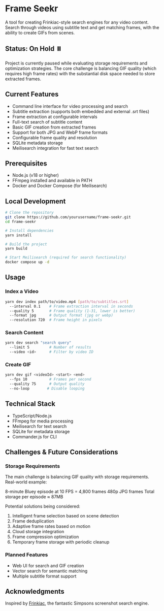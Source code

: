 # Frame Seekr

A tool for creating Frinkiac-style search engines for any video content. Search through videos using subtitle text and get matching frames, with the ability to create GIFs from scenes.

## Status: On Hold ⏸️

Project is currently paused while evaluating storage requirements and optimization strategies. The core challenge is balancing GIF quality (which requires high frame rates) with the substantial disk space needed to store extracted frames.

## Current Features

- Command line interface for video processing and search
- Subtitle extraction (supports both embedded and external .srt files)
- Frame extraction at configurable intervals
- Full-text search of subtitle content
- Basic GIF creation from extracted frames
- Support for both JPG and WebP frame formats
- Configurable frame quality and resolution
- SQLite metadata storage
- Meilisearch integration for fast text search

## Prerequisites

- Node.js (v18 or higher)
- FFmpeg installed and available in PATH
- Docker and Docker Compose (for Meilisearch)

## Local Development

```bash
# Clone the repository
git clone https://github.com/yourusername/frame-seekr.git
cd frame-seekr

# Install dependencies
yarn install

# Build the project
yarn build

# Start Meilisearch (required for search functionality)
docker compose up -d
```

## Usage

### Index a Video

```bash
yarn dev index path/to/video.mp4 [path/to/subtitles.srt]
  --interval 0.1    # Frame extraction interval in seconds
  --quality 5       # Frame quality (1-31, lower is better)
  --format jpg      # Output format (jpg or webp)
  --resolution 720  # Frame height in pixels
```

### Search Content

```bash
yarn dev search "search query"
  --limit 5         # Number of results
  --video <id>      # Filter by video ID
```

### Create GIF

```bash
yarn dev gif <videoId> <start> <end>
  --fps 10          # Frames per second
  --quality 75      # Output quality
  --no-loop        # Disable looping
```

## Technical Stack

- TypeScript/Node.js
- FFmpeg for media processing
- Meilisearch for text search
- SQLite for metadata storage
- Commander.js for CLI

## Challenges & Future Considerations

### Storage Requirements

The main challenge is balancing GIF quality with storage requirements. Real-world example:

8-minute Bluey episode at 10 FPS = 4,800 frames
480p JPG frames
Total storage per episode ≈ 87MB

Potential solutions being considered:
1. Intelligent frame selection based on scene detection
2. Frame deduplication
3. Adaptive frame rates based on motion
4. Cloud storage integration
5. Frame compression optimization
6. Temporary frame storage with periodic cleanup

### Planned Features

- Web UI for search and GIF creation
- Vector search for semantic matching
- Multiple subtitle format support

## Acknowledgments

Inspired by [Frinkiac](https://frinkiac.com/), the fantastic Simpsons screenshot search engine.